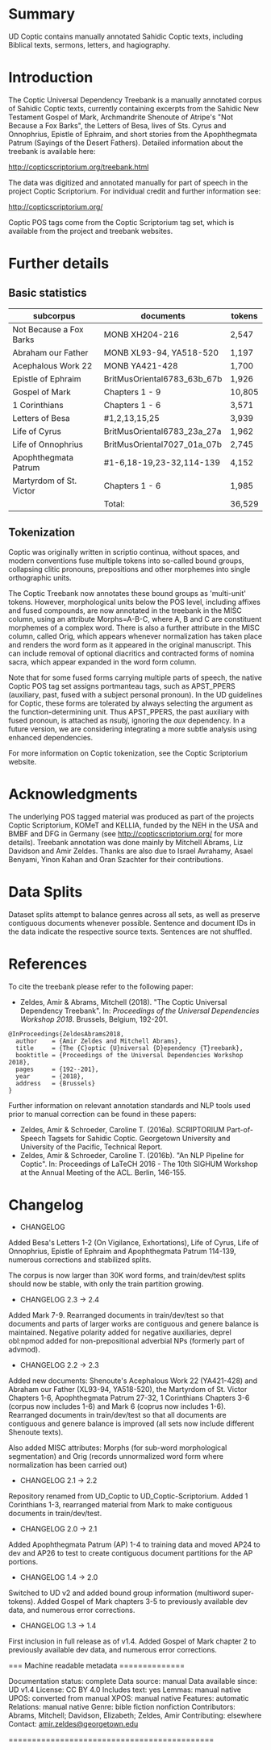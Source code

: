 # Summary

UD Coptic contains manually annotated Sahidic Coptic texts, including Biblical texts, sermons, letters, and hagiography.

# Introduction

The Coptic Universal Dependency Treebank is a manually annotated corpus of Sahidic Coptic texts, currently containing excerpts from the Sahidic New Testament Gospel of Mark, Archmandrite Shenoute of Atripe's "Not Because a Fox Barks", the Letters of Besa, lives of Sts. Cyrus and Onnophrius, Epistle of Ephraim, and short stories from the Apophthegmata Patrum (Sayings of the Desert Fathers). Detailed information about the treebank is available here:

http://copticscriptorium.org/treebank.html

The data was digitized and annotated manually for part of speech in the project Coptic Scriptorium. For individual credit and further information see:

http://copticscriptorium.org/

Coptic POS tags come from the Coptic Scriptorium tag set, which is available from the project and treebank websites.

# Further details

## Basic statistics
|      subcorpus          |        documents            | tokens  |
| ----------------------- | --------------------------- | ------- |
| Not Because a Fox Barks | MONB XH204-216              |   2,547 |
| Abraham our Father      | MONB XL93-94, YA518-520     |   1,197 |
| Acephalous Work 22      | MONB YA421-428              |   1,700 |
| Epistle of Ephraim      | BritMusOriental6783_63b_67b |   1,926 |
| Gospel of Mark          | Chapters 1 - 9              |  10,805 |
| 1 Corinthians           | Chapters 1 - 6              |   3,571 |
| Letters of Besa         | #1,2,13,15,25               |   3,939 |
| Life of Cyrus           | BritMusOriental6783_23a_27a |   1,962 |
| Life of Onnophrius      | BritMusOriental7027_01a_07b |   2,745 |
| Apophthegmata Patrum    | #1-6,18-19,23-32,114-139    |   4,152 |
| Martyrdom of St. Victor | Chapters 1 - 6              |   1,985 |
|                         | Total:                      |  36,529 |

## Tokenization

Coptic was originally written in scriptio continua, without spaces, and modern conventions fuse multiple tokens into so-called bound groups, collapsing clitic pronouns, prepositions and other morphemes into single orthographic units.

The Coptic Treebank now annotates these bound groups as 'multi-unit' tokens. However, morphological units below the POS level, including affixes and fused compounds, are now annotated in the treebank in the MISC column, using an attribute Morphs=A-B-C, where A, B and C are constituent morphemes of a complex word. There is also a further attribute in the MISC column, called Orig, which appears whenever normalization has taken place and renders the word form as it appeared in the original manuscript. This can include removal of optional diacritics and contracted forms of nomina sacra, which appear expanded in the word form column.

Note that for some fused forms carrying multiple parts of speech, the native Coptic POS tag set assigns portmanteau tags, such as APST_PPERS (auxiliary, past, fused with a subject personal pronoun). In the UD guidelines for Coptic, these forms are tolerated by always selecting the argument as the function-determining unit. Thus APST_PPERS, the past auxiliary with fused pronoun, is attached as *nsubj*, ignoring the *aux* dependency. In a future version, we are considering integrating a more subtle analysis using enhanced dependencies.

For more information on Coptic tokenization, see the Coptic Scriptorium website.

# Acknowledgments

The underlying POS tagged material was produced as part of the projects Coptic Scriptorium, KOMeT and KELLIA, funded by the NEH in the USA and BMBF and DFG in Germany (see http://copticscriptorium.org/ for more details). Treebank annotation was done mainly by Mitchell Abrams, Liz Davidson and Amir Zeldes. Thanks are also due to Israel Avrahamy, Asael Benyami, Yinon Kahan and Oran Szachter for their contributions.

# Data Splits

Dataset splits attempt to balance genres across all sets, as well as preserve contiguous documents whenever possible. Sentence and document IDs in the data indicate the respective source texts. Sentences are not shuffled.

# References

To cite the treebank please refer to the following paper:

  * Zeldes, Amir & Abrams, Mitchell (2018). "The Coptic Universal Dependency Treebank". In: *Proceedings of the Universal Dependencies Workshop 2018*. Brussels, Belgium, 192-201.

```
@InProceedings{ZeldesAbrams2018,
  author    = {Amir Zeldes and Mitchell Abrams},
  title     = {The {C}optic {U}niversal {D}ependency {T}reebank},
  booktitle = {Proceedings of the Universal Dependencies Workshop 2018},
  pages     = {192--201},
  year      = {2018},
  address   = {Brussels}
}
```

Further information on relevant annotation standards and NLP tools used prior to manual correction can be found in these papers:

  * Zeldes, Amir & Schroeder, Caroline T. (2016a). SCRIPTORIUM Part-of-Speech Tagsets for Sahidic Coptic. Georgetown University and University of the Pacific, Technical Report.
  * Zeldes, Amir & Schroeder, Caroline T. (2016b). "An NLP Pipeline for Coptic". In: Proceedings of LaTeCH 2016 - The 10th SIGHUM Workshop at the Annual Meeting of the ACL. Berlin, 146-155.

# Changelog

  * CHANGELOG

Added Besa's Letters 1-2 (On Vigilance, Exhortations), Life of Cyrus, Life of Onnophrius, Epistle of Ephraim and Apophthegmata Patrum 114-139, numerous corrections and stabilized splits. 

The corpus is now larger than 30K word forms, and train/dev/test splits should now be stable, with only the train partition growing.

  * CHANGELOG 2.3 -> 2.4

Added Mark 7-9. Rearranged documents in train/dev/test so that documents and parts of larger works are contiguous and genere balance is maintained. Negative polarity added for negative auxiliaries, deprel obl:npmod added for non-prepositional adverbial NPs (formerly part of advmod).

  * CHANGELOG 2.2 -> 2.3

Added new documents: Shenoute's Acephalous Work 22 (YA421-428) and Abraham our Father (XL93-94, YA518-520), the Martyrdom of St. Victor Chapters 1-6, Apophthegmata Patrum 27-32, 1 Corinthians Chapters 3-6 (corpus now includes 1-6) and Mark 6 (coprus now includes 1-6). Rearranged documents in train/dev/test so that all documents are contiguous and genere balance is improved (all sets now include different Shenoute texts). 

Also added MISC attributes: Morphs (for sub-word morphological segmentation) and Orig (records unnormalized word form where normalization has been carried out)

  * CHANGELOG 2.1 -> 2.2

Repository renamed from UD_Coptic to UD_Coptic-Scriptorium. Added 1 Corinthians 1-3, rearranged material from Mark to make contiguous documents in train/dev/test.

  * CHANGELOG 2.0 -> 2.1

Added Apophthegmata Patrum (AP) 1-4 to training data and moved AP24 to dev and AP26 to test to create contiguous document partitions for the AP portions.

  * CHANGELOG 1.4 -> 2.0

Switched to UD v2 and added bound group information (multiword super-tokens). Added Gospel of Mark chapters 3-5 to previously available dev data, and numerous error corrections.

  * CHANGELOG 1.3 -> 1.4

First inclusion in full release as of v1.4. Added Gospel of Mark chapter 2 to previously available dev data, and numerous error corrections.

=== Machine readable metadata ==============

Documentation status: complete
Data source: manual
Data available since: UD v1.4
License: CC BY 4.0
Includes text: yes
Lemmas: manual native
UPOS: converted from manual
XPOS: manual native
Features: automatic
Relations: manual native
Genre: bible fiction nonfiction
Contributors: Abrams, Mitchell; Davidson, Elizabeth; Zeldes, Amir
Contributing: elsewhere
Contact: amir.zeldes@georgetown.edu

============================================